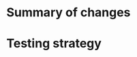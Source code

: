 <!--- 
Naming the title of you PR:
* Name must follow the format: "<JIRA-Ticket-No>-<Short Description>"
E.g. "ES-487-Data-Preparation-pipeline-Fix"

Adding a couple of notes about your PR will help reviewers
understand your PR and foster discussion. Please take a
little more time to do so.

Make sure to open up the "Files changed"  tab and check
if there's anything you missed before marking your PR
ready for review. Add any notes for clarification if
you feel like something might be hard to understand. If
you find that you can't describe the purpose of this PR 
clearly, break it into multiple smaller PRs for which
you can.
-->
# Summary of changes
<!--- 
Give a description of the changes in this PR. What
behavior will change and what was the motivation
for implementing this change, what bugs are 
fixed, etc... 
-->

# Testing strategy
<!--- 
How did you test your change? Describe how you
convinced yourself that merging this PR won't
break production.

* Unit tests?
* Integration tests?
* Local manual testing? If so, with what data?
* Are all Actions failures unrelated to your PR?
  (If so, and you have some free time, consider
  helping everyone out and fixing the failure.)

If you did not test this PR, please let your reviewer
know "I did not test this PR" and why. There are
some valid reasons to not test a PR, and that's okay,
but everybody should acknowledge the lack of
testing and agree that it's okay in that case.
-->
